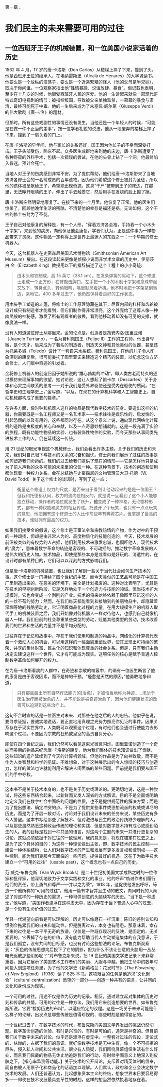 第一章：

# 我们民主的未来需要可用的过往

## 一位西班牙王子的机械装置，和一位美国小说家活着的历史

1562 年 4 月，17 岁的唐·卡洛斯（Don Carlos）从楼梯上摔了下来，撞到了头。他是西班牙王位的继承人，在埃纳雷斯堡（Alcalá de Henares）的大学城读书。他要么是一个放纵的浪荡子，要么是一个近亲繁殖的怪人（他的父母是半兄妹），取决于你问谁。一位观察家指出他“性情暴躁、说话放肆、暴食”。但记载也表明，至少在十几岁的时候，他很受西班牙人民的喜爱。他的一生读起来就像一部现代哥特式奇幻电视剧的情节：被指控叛国，导致被父亲单独监禁，一幕幕的暴食与肃清，最终可能死于中毒。他的一生后来成为了朱塞佩·威尔第（Giuseppe Verdi）的伟大歌剧《唐·卡洛》的题材。

但那时，所有这些戏剧性的事情还没有发生，当他还是一个年轻人的时候，“可能是在做一件不正当的差事”，按一位学者礼貌的说法，他从一段废弃的楼梯上摔了下来，撞到了一扇关着的门上。

在唐·卡洛斯的早年间，他与家长的关系还好，国王因为他长子的不幸而深受打击。王子头部受伤，卧床不起。众多医生成群地来到他的床边，唐·卡洛斯遭受了各种野蛮的外科手术，包括一次错误的尝试，在他的头骨上钻了一个洞。他最终陷入昏迷，预计会死亡。

当地人对王子的伤病感到非常不安。为了提供帮助，他们给唐·卡洛斯带来了当地方济各修士会的一名前成员的百年遗物。因为他们希望这个修士被封为圣徒，所以他的遗体被呈献给王子，希望能出现奇迹。这具“干尸”被带到王子的床边，在那里，无法睁开眼睛的王子，伸出了手去触摸它，然后用手在发烧的脸上擦了擦。

唐·卡洛斯突然明显地康复了。在接下来的一个月里，他恢复了正常。他的医生们惊呆了。回顾他晚年生活的残酷，不清楚他的幸存是福还是祸。无论如何，这个干枯的修士被封为了圣徒。

王子自己对他康复的解释是，有一个人形，“穿着方济各会袍，手持着一个小木头十字架”，来到他的病房，向他保证他会康复。学者们认为，正是这件事为一样物品带来了灵感，这件物品一定称得上是世界上最迷人的东西之一：一个早期的修士机器人。

今天，这台机器人在史密森尼美国艺术博物馆（Smithsonian American Art Museum）展出。在这段读起来更像是侦探小说而非学术文章的历史中，伊丽莎白·金（Elizabeth King）教授用以下的措辞描述了这个工程上的小小奇迹:

> 由木头和铁制成，高 15 英寸（38.1 cm）。在发条弹簧的驱动下，这个修道士走成一个正方形，右臂敲击胸口，左手把一个小的木制十字架和念珠举起又放下，转身点头，转动眼睛，嘴里默念着祈祷。他不时地把十字架拿到唇边，亲吻它。400 多年过去了，他仍然保持着良好的工作状态。

用木头手工塑造的斗篷，将修士的工作原理隐藏在其下，尽管内部的杠杆和齿轮被设计成只有制造者才能看到，但它们制作得非常漂亮。这个外壳给了这尊人像一种幽灵般的神秘感，激发了所有观看者的敬畏，看到他移动着却没有可见的支撑，就像魔法一样。

没有人知道这位修士从哪里来。金的论点是，创造者是胡安内洛·图里亚诺（Juanelo Turriano），一名为费利佩国王（Felipe II）工作的工程师。他出身卑微，是个天才，后来成为了著名的制造者，制造天文钟和其他类似的仪器，甚至还为托莱多城（Toledo）设计了一套自来水系统。费利佩国王，在他的儿子令人印象深刻的康复后，很可能委托了图里亚诺来建造这个精巧的装置，以纪念这位方济会修士，人们眼中奇迹的引发者。

金将修士机器人的创造归因于她所说的“雄心勃勃的冲动”，即人类古老而持久的通过模仿来理解事物的欲望。她讨论说，这让人想起了笛卡尔（Descartes）关于身体和心灵之间联系的思考——对于我们是受外界驱使还是受内在驱使的质问。“在哲学史和生理学史上，”金写道，“以及，在现在的计算机科学和人工智能史上，自动机械都构成了重要的篇章。”

在许多方面，像时钟和机器人这样的物品是现代数字技术的前身。要造出这样的机器，你需要既是一名工程师又是一名艺术家——技术往往是娱乐性的、启发性的、引起恐慌的以及有用的，这些都同时存在。从这个意义上说，通向现代网络化计算机的道路是由极度的关心和奉献，以及一点奇思妙想铺就的。这是一段充满了实验的旅程，既有功能性物品的实验、也有装饰性物件的实验，而今天那些从事同类先进技术工作的人，仍在延续这一传统。

用 21 世纪的眼光审视这个机械修士，我们会看出许多主题，关于我们的历史和未来，我们对自己眼下与技术的关系的兴奋和担忧。修士向我们展示了过往的故事是如何塑造我们命运的。我们的过去给我们提供了现在的情形——它是怎样地只是成为了前人声称的众多可能的未来里的仅仅一种。在这种背景下，技术的创造和使用都体现着一种权力关系。金在总结她与史密森尼的文物管理员大卫·托德（W. David Todd）关于这个修士的谈话时，写到了这一点：

> 衡量这个修道士权力的尺度，是否来自于看到让他动起来的是是一位国王？但我和托德都认同，权力的流向是相反的，就是说一旦看到了这个小人能够独立移动，操作者的地位就发生了跃升，**他**变成了一种神格。无论哪种形式，都有一种权威和魔力的相互传递。托德开了个玩笑，也只有一点点玩笑的意思，他把拥有这个修道士的人比作前些年有奔腾芯片。谁掌握了最高的技术，谁就拥有最高的权力。

如果我们接受金的假设，这个修士是王室法令和宗教热情的产物，作为对神的干预的一种颂扬，但却是由非常人为的、高度物质化的技能创造的。今天，技术发展的前沿被类似的有权势的人占据，他们利用技术来激发忠诚，也恫吓他人。现代技术的“魔力”，意味着数字革命的轨迹是客观的、不可动摇的，推动数字革命发展的人是伟大的历史人物。技术物品，即使是那些本身是或看似是好玩的、消遣性的，在设计时都有某种目的，它们可以以深刻的方式影响我们。

但是唐·卡洛斯的机械装置，也让我们了解到一些关于当代社会如何生产技术的事。这个修士是一门持续了四个世纪的手艺，而今天类似的工艺品可能是在中国工厂里制造出来的，在恶劣的环境下，完全是计划报废的。这种对比表明了，尤其是在技术的早期创新阶段，它是怎样地处于一个创造力与技能的领域。但当技术扩大规模时，它也会变成一个剥削的产业。技术的将来始终依赖于像图里亚诺这样的人的一丝不苟的努力；然而，在我们每天都能看到和接触到的美丽物品中，却隐藏着深圳等地的残酷劳动史，它证明着商品化过程的力量。在用大规模生产的机器人取代手工的机械装置之后，我们开始像对待机器人一样对待他人，也感到自己就像机器人一样。我们目前的社会尊重某些类型的劳动，贬低其他类型的劳动，技术改善我们的世界和生活的力量并不是平均分配的。

过往存在于记忆和故事中，存在于我们使用和制造的物品中。网络化的计算机代表着一个激动人心的机会，可以用这样的一幅面貌重塑世界，使其呈现出可持续的繁荣、共享的集体财富、民主化的知识和体现尊重的社会关系。但是，只有我们主动决定去建设这样一个世界，它才有可能成为现实。这项任务的核心是赋予普通人控制数字革命如何展开的权力。

在为唐·卡洛斯看病的人群中，在奇迹和崇敬的喧嚣中，的确有一位医生断言了他的康复是由于客观因素，而不是神的干预。“痊愈是天然的原因，”他勇敢地争辩道，

> 只有那些超出所有自然疗法能力的[治愈]，才被恰当地称为神迹……求助于医生治疗而被治愈的人，并不能说是被奇迹治愈了，因为他们健康状况的改善可以追溯到这些治疗上。

这句不合时宜的话是一位医生对未来、对那些在他之后的人的忠告。他似乎在说，要寻求证据，要诚实地说话，要正直地用真理之光努力照亮你见证的事件。因果关系存在于现实世界中，人类既可以观察这个过程，有时他们也会通过行使能力去影响这个过程。不要因为宗教的狂热或皇室的高贵自负分心。

即使在四个世纪之后，我们仍然可以看见这束光微微闪烁。图里亚诺创造了一个奇妙而美丽的物品来纪念唐·卡洛斯的康复，他为我们集体的技术知识做出了贡献，这些知识的遗产延续到了今天的计算机领域。但他的作品是为了向神致敬，而不是作为人类智慧和科学的见证。不难想象，对于这种展示出的令人惊叹的技巧与创造力，怎样的做法也许就能利用它解决人间面临的某些问题。但前提是我们要从国王们的手中夺权。

---

这本书不是关于技术本身的，也不是关于历史或理论的。更确切地说，这是一种尝试，将这些东西结合起来，以新鲜而又发人深省的方式解读。目的不是全面或明确地定义我们在数字社会中面临的问题的性质，也不是提供规范性的解决方案；而是为了提出想法、确定冲突的点。不是为了提供某些事件或思想流派的权威或详尽的历史，而是为了开启一段对话，讨论对于我们设计未来的任务来说，某些历史有多令人警醒。这本书写给那些了解技术、但对激进与民主的政治传统缺少理解的人，以及那些虽然熟悉这种政治传统的理论和实践、但是对数字技术持有戒心或感到陌生的人。我的目标是找到一种共通的语言，对这两个主题的未来一并进行更复杂的讨论，这就必须依据于对过往的一致理解。我的意思是，将现在锚定在过去之上，是为了这个具体的目的：为这样一种理论做出主张，即，数字技术的民主控制——建设一种体系结构，让人们对数字技术的产生和发展有更多发言权和控制权——这种控制，能为我们克服今天面临的一些问题，提供最好的机遇。这在于为数字技术建立一个“可用的过往”（usable past），这个概念也有一点自己的历史。

范·威克·布鲁克斯（Van Wyck Brooks）是二十世纪初美国文学成熟之时的一位作家和批评家，他深切地致力于文学实践和文化的事业。他的呼声“劝诫作者们履行他们的责任，带上勇气和尊严——并以之为荣”。1918 年，这促使他发出呼吁，缔造一个他所称的“可用的过往”。他用一篇有才智并且生动的散文，向同时代的人阐述了对这样的一种历史的需求，一种可供创意的头脑续写的历史。“当下是一种虚无，”他写道，“美国作者漂浮在这种虚无中，因为存在于当下普通人心中的过去，是一个没有生命价值的过去。”

年轻一代渴望向前看是可以理解的。历史可以像磨石一样沉重；陈旧的差别认知和惯例会拖累我们的自由和能动性。但是脱离过去，本身也有隐患。那意味着，幸存下来的过往是一本平平无奇的族谱，仅仅是一种既存现况的反映，是固定的、无关紧要的。它丢掉了存在的价值，没有能力帮助当代人主动塑造集体的自我意识，于是我们孤立，没有共同的目标感，也没有讨论这些想法的论坛。布鲁克斯观察到：“灰色的传统思想向后投下了它的阴影，但为什么不该让创意的头脑用一丛丛曙光驱散那些阴影呢？”对布鲁克斯来说，把 19 世纪的美国文学史记录下来非常重要，因为它展示了美国艺术工作者们的美丽、大胆与卓越。他把生命中的数年时间投入到这项任务里，为了他的文学史《新英格兰：花发时节》（*The Flowering of New England*）（1936）读了 825 本书。这项艰巨的任务是他追求“文化聚合”（cultural centralization）愿望的一部分——创造一种共有的语言，让共同的文化和身份成为现实。

一个可用的过往，用途不仅是作为历史的记录。相反，通过建立起对集体的历史时刻和传承的共情，可用的过往是一种方法，我们用它来创造想要的世界。如布鲁克斯所说，它要“裁剪历史的布料”，以适应特定的议程。这是一场关于未来可能是什么样子的论辩，出发点是哪些传统是值得珍视的、哪些时刻是值得铭记的。

一个世纪过去了，在数字技术的时代，布鲁克斯向美国文学界发出的挑战仍然切题。数字革命创造的体验，有时是兴奋的，有时是可怕的，通常是神奇的。但目前我们关于数字未来的讨论，似乎还是漂浮在虚无中。一整套对过往的假设，定论式的、枯燥的，占据了我们的意识。就好像数字技术是无中生有，像一个不可抗拒的巨头，侵入私人空间和公共生活。很少有人质疑，我们围绕屏幕组织生活有什么好处，而且我们佩戴的物品无休止地追踪我们的行动，有时候字面意义上地深入到皮肤之下。【指心率监测等功能。】关于技术的公开辩论，充斥着对精英体制的信奉，而自由被人用原子化和商品化的话语加以理解。人们默认，政府和企业会决定数字技术的发展。人们还普遍认为，比起想象资本主义的终结，想象世界末日要容易得多——即使在技术发展最具变革性的时刻，这样的想当然依然执着地存在着。
